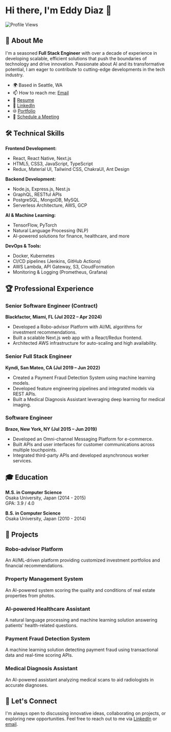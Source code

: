 <!--
**diazeddy/diazeddy** is a ✨ _special_ ✨ repository because its `README.md` (this file) appears on your GitHub profile.

Here are some ideas to get you started:

- 🔭 I’m currently working on ...
- 🌱 I’m currently learning ...
- 👯 I’m looking to collaborate on ...
- 🤔 I’m looking for help with ...
- 💬 Ask me about ...
- 📫 How to reach me: ...
- 😄 Pronouns: ...
- ⚡ Fun fact: ...
-->

# Hi there, I'm Eddy Diaz 👋

![Profile Views](https://komarev.com/ghpvc/?username=eddydiaz0219&style=flat-square)

## 🚀 About Me

I'm a seasoned **Full Stack Engineer** with over a decade of experience in developing scalable, efficient solutions that push the boundaries of technology and drive innovation. Passionate about AI and its transformative potential, I am eager to contribute to cutting-edge developments in the tech industry.

- 🌍 Based in Seattle, WA
- 📫 How to reach me: [Email](mailto:eddydiaz0219@gmail.com)
- 📝 [Resume](https://aiapply.co/r/66663bfd0369f)
- 💼 [LinkedIn](https://www.linkedin.com/in/diaz-j-aab55612a/)
- 🌐 [Portfolio](https://eddy-diaz.jimdosite.com/)
- 📅 [Schedule a Meeting](https://calendly.com/eddydiaz0219)

## 🛠 Technical Skills

**Frontend Development:**
- React, React Native, Next.js
- HTML5, CSS3, JavaScript, TypeScript
- Redux, Material UI, Tailwind CSS, ChakraUI, Ant Design

**Backend Development:**
- Node.js, Express.js, Nest.js
- GraphQL, RESTful APIs
- PostgreSQL, MongoDB, MySQL
- Serverless Architecture, AWS, GCP

**AI & Machine Learning:**
- TensorFlow, PyTorch
- Natural Language Processing (NLP)
- AI-powered solutions for finance, healthcare, and more

**DevOps & Tools:**
- Docker, Kubernetes
- CI/CD pipelines (Jenkins, GitHub Actions)
- AWS Lambda, API Gateway, S3, CloudFormation
- Monitoring & Logging (Prometheus, Grafana)

## 🏆 Professional Experience

### Senior Software Engineer (Contract)
**Blackfactor, Miami, FL (Jul 2022 – Apr 2024)**
- Developed a Robo-advisor Platform with AI/ML algorithms for investment recommendations.
- Built a scalable Next.js web app with a React/Redux frontend.
- Architected AWS infrastructure for auto-scaling and high availability.

### Senior Full Stack Engineer
**Kyndi, San Mateo, CA (Jul 2019 – Jun 2022)**
- Created a Payment Fraud Detection System using machine learning models.
- Developed feature engineering pipelines and integrated models via REST APIs.
- Built a Medical Diagnosis Assistant leveraging deep learning for medical imaging.

### Software Engineer
**Braze, New York, NY (Jul 2015 – Jun 2019)**
- Developed an Omni-channel Messaging Platform for e-commerce.
- Built APIs and user interfaces for customer communications across multiple touchpoints.
- Integrated third-party APIs and developed asynchronous worker services.

## 🎓 Education

**M.S. in Computer Science**  
Osaka University, Japan (2014 - 2015)  
GPA: 3.9 / 4.0

**B.S. in Computer Science**  
Osaka University, Japan (2010 - 2014)

## 💼 Projects

### Robo-advisor Platform
An AI/ML-driven platform providing customized investment portfolios and financial recommendations.

### Property Management System
An AI-powered system scoring the quality and conditions of real estate properties from photos.

### AI-powered Healthcare Assistant
A natural language processing and machine learning solution answering patients' health-related questions.

### Payment Fraud Detection System
A machine learning solution detecting payment fraud using transactional data and real-time scoring APIs.

### Medical Diagnosis Assistant
An AI-powered assistant analyzing medical scans to aid radiologists in accurate diagnoses.

## 🤝 Let's Connect

I'm always open to discussing innovative ideas, collaborating on projects, or exploring new opportunities. Feel free to reach out to me via [LinkedIn](https://www.linkedin.com/in/diaz-j-aab55612a/) or [email](mailto:eddydiaz0219@gmail.com).
